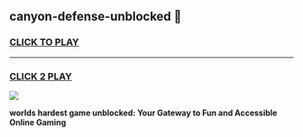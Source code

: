 
## canyon-defense-unblocked 👋
<h3>
<a href="https://premium.freeplayer.one?title=canyon-defense-unblocked&ref=14F">CLICK TO PLAY</a></h3>
<hr>

<h3>
<a href="https://premium.freeplayer.one?title=canyon-defense-unblocked&ref=14F">CLICK 2 PLAY</a>
  
</h3>

<a href="https://premium.freeplayer.one?title=canyon-defense-unblocked&ref=12F/"><img src="https://clearcache.store/games.png"></a>


**worlds hardest game unblocked: Your Gateway to Fun and Accessible Online Gaming**
